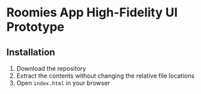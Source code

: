 # Roomies App High-Fidelity UI Prototype

## Installation

1. Download the repository
2. Extract the contents without changing the relative file locations
3. Open `index.html` in your browser

